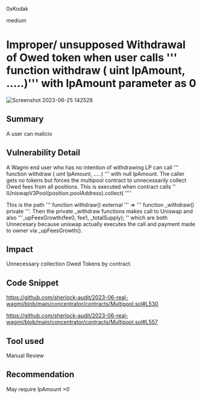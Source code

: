 0xKodak

medium

# Improper/ unsupposed Withdrawal of Owed token when user calls ''' function withdraw ( uint lpAmount, .....)''' with lpAmount parameter as 0


![Screenshot 2023-06-25 142528](https://github.com/sherlock-audit/2023-06-real-wagmi-kodakr/assets/111961380/a2186c28-0dfd-4655-a62e-130632c1efac)
## Summary
A user can malicio

## Vulnerability Detail
A Wagmi end user who has no intention of withdrawing LP can call ''' function withdraw ( uint lpAmount, .....) ''' with null lpAmount.
The caller gets no tokens but forces the multipool contract to unnecessarily collect Owed fees from all positions. This is executed when contract calls  ''  IUniswapV3Pool(position.poolAddress).collect(  ''''

This is the path ''' function withdraw() external ''' => ''' function _withdraw() private '''. Then the private _withdraw functions makes  call to Uniswap and also '''_upFeesGrowth(fee0, fee1, _totalSupply); '' which are both Unnecesary because uniswap actually executes the call and payment made to owner via _upFeesGrowth().

## Impact
Unnecessary collection Owed Tokens by contract.

## Code Snippet
https://github.com/sherlock-audit/2023-06-real-wagmi/blob/main/concentrator/contracts/Multipool.sol#L530

https://github.com/sherlock-audit/2023-06-real-wagmi/blob/main/concentrator/contracts/Multipool.sol#L557


## Tool used

Manual Review

## Recommendation
May require lpAmount >0
